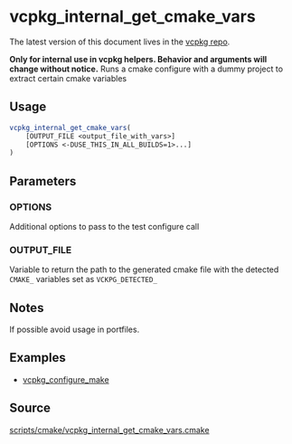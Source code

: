 # vcpkg_internal_get_cmake_vars

The latest version of this document lives in the [vcpkg repo](https://github.com/Microsoft/vcpkg/blob/master/docs/).

**Only for internal use in vcpkg helpers. Behavior and arguments will change without notice.**
Runs a cmake configure with a dummy project to extract certain cmake variables

## Usage
```cmake
vcpkg_internal_get_cmake_vars(
    [OUTPUT_FILE <output_file_with_vars>]
    [OPTIONS <-DUSE_THIS_IN_ALL_BUILDS=1>...]
)
```

## Parameters
### OPTIONS
Additional options to pass to the test configure call 

### OUTPUT_FILE
Variable to return the path to the generated cmake file with the detected `CMAKE_` variables set as `VCKPG_DETECTED_`

## Notes
If possible avoid usage in portfiles. 

## Examples

* [vcpkg_configure_make](https://github.com/Microsoft/vcpkg/blob/master/scripts/cmake/vcpkg_configure_make.cmake)

## Source
[scripts/cmake/vcpkg\_internal\_get\_cmake\_vars.cmake](https://github.com/Microsoft/vcpkg/blob/master/scripts/cmake/vcpkg_internal_get_cmake_vars.cmake)
